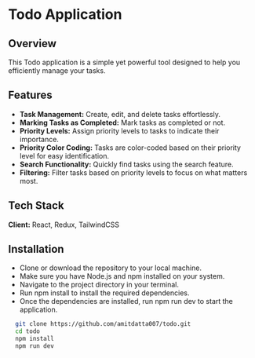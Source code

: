 # Todo Application

## Overview
This Todo application is a simple yet powerful tool designed to help you efficiently manage your tasks.

## Features

-  __Task Management:__ Create, edit, and delete tasks effortlessly.
- __Marking Tasks as Completed:__ Mark tasks as completed or not.
- __Priority Levels:__ Assign priority levels to tasks to indicate their importance.
- __Priority Color Coding:__ Tasks are color-coded based on their priority level for easy identification.
- __Search Functionality:__ Quickly find tasks using the search feature.
- __Filtering:__ Filter tasks based on priority levels to focus on what matters most.

## Tech Stack

**Client:** React, Redux, TailwindCSS


## Installation

- Clone or download the repository to your local machine.
- Make sure you have Node.js and npm installed on your system.
- Navigate to the project directory in your terminal.
- Run npm install to install the required dependencies.
- Once the dependencies are installed, run npm run dev to start the application.

```bash
  git clone https://github.com/amitdatta007/todo.git
  cd todo
  npm install
  npm run dev
```
